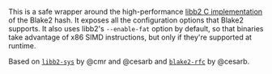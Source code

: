 This is a safe wrapper around the high-performance [libb2 C
implementation](https://github.com/BLAKE2/libb2) of the Blake2 hash. It
exposes all the configuration options that Blake2 supports. It also uses
libb2's `--enable-fat` option by default, so that binaries take
advantage of x86 SIMD instructions, but only if they're supported at
runtime.

Based on [`libb2-sys`](https://github.com/cesarb/libb2-sys) by @cmr and
@cesarb and [`blake2-rfc`](https://github.com/cesarb/blake2-rfc) by
@cesarb.
